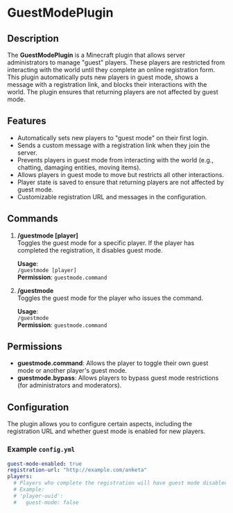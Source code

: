# GuestModePlugin

## Description

The **GuestModePlugin** is a Minecraft plugin that allows server administrators to manage "guest" players. These players are restricted from interacting with the world until they complete an online registration form. This plugin automatically puts new players in guest mode, shows a message with a registration link, and blocks their interactions with the world. The plugin ensures that returning players are not affected by guest mode.

## Features

- Automatically sets new players to "guest mode" on their first login.
- Sends a custom message with a registration link when they join the server.
- Prevents players in guest mode from interacting with the world (e.g., chatting, damaging entities, moving items).
- Allows players in guest mode to move but restricts all other interactions.
- Player state is saved to ensure that returning players are not affected by guest mode.
- Customizable registration URL and messages in the configuration.

## Commands

1. **/guestmode [player]**  
   Toggles the guest mode for a specific player. If the player has completed the registration, it disables guest mode.

   **Usage**:  
   `/guestmode [player]`  
   **Permission**: `guestmode.command`

2. **/guestmode**  
   Toggles the guest mode for the player who issues the command.

   **Usage**:  
   `/guestmode`  
   **Permission**: `guestmode.command`

## Permissions

- **guestmode.command**: Allows the player to toggle their own guest mode or another player's guest mode.
- **guestmode.bypass**: Allows players to bypass guest mode restrictions (for administrators and moderators).

## Configuration

The plugin allows you to configure certain aspects, including the registration URL and whether guest mode is enabled for new players.

### Example `config.yml`

```yaml
guest-mode-enabled: true
registration-url: "http://example.com/anketa"
players:
  # Players who complete the registration will have guest mode disabled.
  # Example:
  # 'player-uuid':
  #   guest-mode: false
